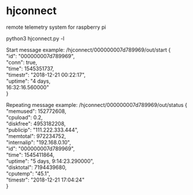 # hjconnect
remote telemetry system for raspberry pi

python3 hjconnect.py -l

Start message example:
/hjconnect/000000007d789969/out/start
{<br>
  "id": "000000007d789969",<br>
  "conn": true,<br>
  "time": 1545351737,<br>
  "timestr": "2018-12-21 00:22:17",<br>
  "uptime": "4 days,<br>
  16:32:16.560000"<br>
}<br>

Repeating message example:
/hjconnect/000000007d789969/out/status 
{<br>
  "memused": 152772608,<br>
  "cpuload": 0.2,<br>
  "diskfree": 4953182208,<br>
  "publicip": "111.222.333.444",<br>
  "memtotal": 972234752,<br>
  "internalip": "192.168.0.10",<br>
  "id": "000000007d789969",<br>
  "time": 1545411864,<br>
  "uptime": "5 days, 9:14:23.290000",<br>
  "disktotal": 7194439680,<br>
  "cputemp": "45.1",<br>
  "timestr": "2018-12-21 17:04:24"<br>
}<br>
